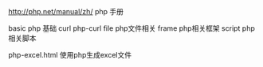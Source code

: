 http://php.net/manual/zh/   php 手册

basic         php 基础
curl          php-curl
file          php文件相关
frame         php相关框架
script        php相关脚本

php-excel.html  使用php生成excel文件 